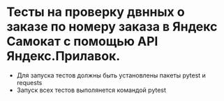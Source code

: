 ﻿# Тесты на проверку двнных о заказе по номеру заказа в Яндекс Самокат с помощью API Яндекс.Прилавок.
- Для запуска тестов должны быть установлены пакеты pytest и requests
- Запуск всех тестов выполянется командой pytest